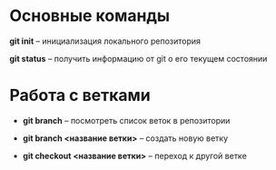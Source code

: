 # Основные команды

**git init** – инициализация локального репозитория

**git status** – получить информацию от git о его текущем состоянии

# Работа с ветками

* **git branch** – посмотреть список веток в репозитории

* **git branch <название ветки>** – создать новую ветку

* **git checkout <название ветки>** – переход к другой ветке